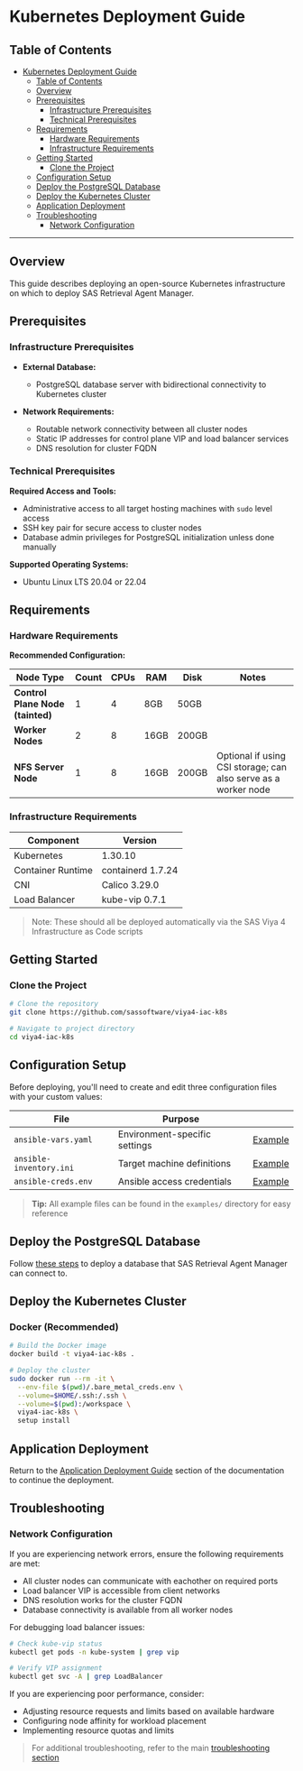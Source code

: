 # Kubernetes Deployment Guide

## Table of Contents

- [Kubernetes Deployment Guide](#kubernetes-deployment-guide)
  - [Table of Contents](#table-of-contents)
  - [Overview](#overview)
  - [Prerequisites](#prerequisites)
    - [Infrastructure Prerequisites](#infrastructure-prerequisites)
    - [Technical Prerequisites](#technical-prerequisites)
  - [Requirements](#requirements)
    - [Hardware Requirements](#hardware-requirements)
    - [Infrastructure Requirements](#infrastructure-requirements)
  - [Getting Started](#getting-started)
    - [Clone the Project](#clone-the-project)
  - [Configuration Setup](#configuration-setup)
  - [Deploy the PostgreSQL Database](#deploy-the-postgresql-database)
  - [Deploy the Kubernetes Cluster](#deploy-the-kubernetes-cluster)
  - [Application Deployment](#application-deployment)
  - [Troubleshooting](#troubleshooting)
    - [Network Configuration](#network-configuration)

---

## Overview

This guide describes deploying an open-source Kubernetes infrastructure on which to deploy SAS Retrieval Agent Manager.

## Prerequisites

### Infrastructure Prerequisites

- **External Database:**
  - PostgreSQL database server with bidirectional connectivity to Kubernetes cluster

- **Network Requirements:**
  - Routable network connectivity between all cluster nodes
  - Static IP addresses for control plane VIP and load balancer services
  - DNS resolution for cluster FQDN

### Technical Prerequisites

**Required Access and Tools:**

- Administrative access to all target hosting machines with `sudo` level access
- SSH key pair for secure access to cluster nodes
- Database admin privileges for PostgreSQL initialization unless done manually

**Supported Operating Systems:**

- Ubuntu Linux LTS 20.04 or 22.04

## Requirements

### Hardware Requirements

**Recommended Configuration:**

| Node Type                        | Count | CPUs | RAM  | Disk  | Notes                                                          |
|----------------------------------|-------|------|------|-------|----------------------------------------------------------------|
| **Control Plane Node (tainted)** | 1     | 4    | 8GB  | 50GB  |                                                                |
| **Worker Nodes**                 | 2     | 8    | 16GB | 200GB |                                                                |
| **NFS Server Node**              | 1     | 8    | 16GB | 200GB | Optional if using CSI storage; can also serve as a worker node |

### Infrastructure Requirements

| Component         | Version           |
|-------------------|-------------------|
| Kubernetes        | 1.30.10           |
| Container Runtime | containerd 1.7.24 |
| CNI               | Calico 3.29.0     |
| Load Balancer     | kube-vip 0.7.1    |

>Note: These should all be deployed automatically via the SAS Viya 4 Infrastructure as Code scripts

## Getting Started

### Clone the Project

```bash
# Clone the repository
git clone https://github.com/sassoftware/viya4-iac-k8s

# Navigate to project directory
cd viya4-iac-k8s
```

## Configuration Setup

Before deploying, you'll need to create and edit three configuration files with your custom values:

| File                    | Purpose                       |                                                  |
|-------------------------|-------------------------------|--------------------------------------------------|
| `ansible-vars.yaml`     | Environment-specific settings | [Example](../examples/k8s/ansible-vars.yaml)     |
| `ansible-inventory.ini` | Target machine definitions    | [Example](../examples/k8s/ansible-inventory.ini) |
| `ansible-creds.env`     | Ansible access credentials    | [Example](../examples/k8s/ansible-creds.env)     |

> **Tip:** All example files can be found in the `examples/` directory for easy reference

## Deploy the PostgreSQL Database

Follow [these steps](../README.md#database) to deploy a database that SAS Retrieval Agent Manager can connect to.

## Deploy the Kubernetes Cluster

### Docker (Recommended)

```bash
# Build the Docker image
docker build -t viya4-iac-k8s .

# Deploy the cluster
sudo docker run --rm -it \
  --env-file $(pwd)/.bare_metal_creds.env \
  --volume=$HOME/.ssh:/.ssh \
  --volume=$(pwd):/workspace \
  viya4-iac-k8s \
  setup install
```

## Application Deployment

Return to the [Application Deployment Guide](../README.md#application-deployment-guide) section of the documentation to continue the deployment.

## Troubleshooting

### Network Configuration

If you are experiencing network errors, ensure the following requirements are met:

- All cluster nodes can communicate with eachother on required ports
- Load balancer VIP is accessible from client networks
- DNS resolution works for the cluster FQDN
- Database connectivity is available from all worker nodes

For debugging load balancer issues:

```bash
# Check kube-vip status
kubectl get pods -n kube-system | grep vip

# Verify VIP assignment
kubectl get svc -A | grep LoadBalancer
```

If you are experiencing poor performance, consider:

- Adjusting resource requests and limits based on available hardware
- Configuring node affinity for workload placement
- Implementing resource quotas and limits

>For additional troubleshooting, refer to the main [troubleshooting section](../README.md#troubleshooting)
